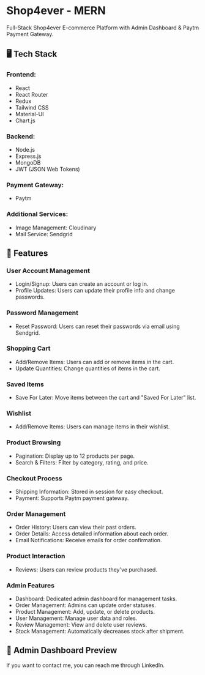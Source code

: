 # Shop4ever - MERN

Full-Stack Shop4ever E-commerce Platform with Admin Dashboard & Paytm Payment Gateway.

## 🖥️ Tech Stack

### Frontend:
- React
- React Router
- Redux
- Tailwind CSS
- Material-UI
- Chart.js

### Backend:
- Node.js
- Express.js
- MongoDB
- JWT (JSON Web Tokens)

### Payment Gateway:
- Paytm

### Additional Services:
- Image Management: Cloudinary
- Mail Service: Sendgrid

## 🚀 Features

### User Account Management
- Login/Signup: Users can create an account or log in.
- Profile Updates: Users can update their profile info and change passwords.

### Password Management
- Reset Password: Users can reset their passwords via email using Sendgrid.

### Shopping Cart
- Add/Remove Items: Users can add or remove items in the cart.
- Update Quantities: Change quantities of items in the cart.

### Saved Items
- Save For Later: Move items between the cart and "Saved For Later" list.

### Wishlist
- Add/Remove Items: Users can manage items in their wishlist.

### Product Browsing
- Pagination: Display up to 12 products per page.
- Search & Filters: Filter by category, rating, and price.

### Checkout Process
- Shipping Information: Stored in session for easy checkout.
- Payment: Supports Paytm payment gateway.

### Order Management
- Order History: Users can view their past orders.
- Order Details: Access detailed information about each order.
- Email Notifications: Receive emails for order confirmation.

### Product Interaction
- Reviews: Users can review products they've purchased.

### Admin Features
- Dashboard: Dedicated admin dashboard for management tasks.
- Order Management: Admins can update order statuses.
- Product Management: Add, update, or delete products.
- User Management: Manage user data and roles.
- Review Management: View and delete user reviews.
- Stock Management: Automatically decreases stock after shipment.

## 📸 Admin Dashboard Preview

If you want to contact me, you can reach me through LinkedIn.